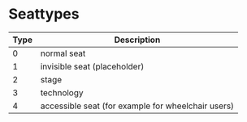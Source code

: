 # Seattypes

| Type                      | Description                                          |
| ------------------------- |------------------------------------------------------|
| 0                         | normal seat                                          |
| 1                         | invisible seat (placeholder)                         |
| 2                         | stage                                                |
| 3                         | technology                                           |
| 4                         | accessible seat (for example for wheelchair users)   |
